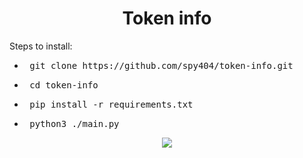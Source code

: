 <h1 align="center">
  Token info
</h1>

Steps to install:
- <pre> git clone https://github.com/spy404/token-info.git </pre>
- <pre> cd token-info </pre>
- <pre> pip install -r requirements.txt </pre>
- <pre> python3 ./main.py </pre>

<div align="center">
  <a href="https://github.com/spy404/">
    <img src="http://ForTheBadge.com/images/badges/made-with-python.svg" />
  </a>
</div>
